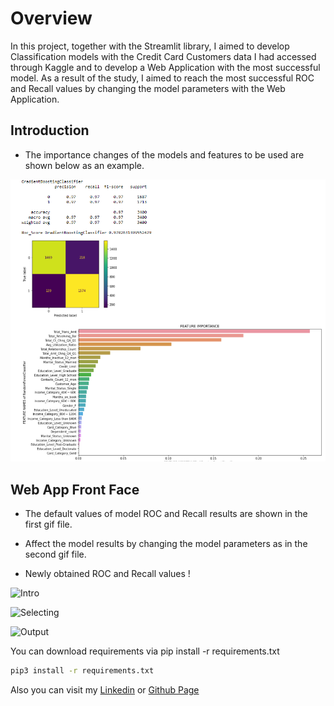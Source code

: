 # Overview

In this project, together with the Streamlit library, I aimed to develop Classification models with the Credit Card Customers data I had accessed through Kaggle and to develop a Web Application with the most successful model. As a result of the study, I aimed to reach the most successful ROC and Recall values by changing the model parameters with the Web Application.

## Introduction

- The importance changes of the models and features to be used are shown below as an example.

![ModelOutput](./Picture/ModelOutput.PNG)

## Web App Front Face

- The default values of model ROC and Recall results are shown in the first gif file.

- Affect the model results by changing the model parameters as in the second gif file.

- Newly obtained ROC and Recall values !

![Intro](./GIF/intro.gif)

![Selecting](./GIF/selectingparameters.gif)

![Output](./GIF/finaloutput.gif)

You can download requirements via pip install -r requirements.txt

```bash
pip3 install -r requirements.txt
```

Also you can visit my [Linkedin](https://www.linkedin.com/in/taylan-polat/) or [Github Page](https://github.com/taylan95?tab=repositories)